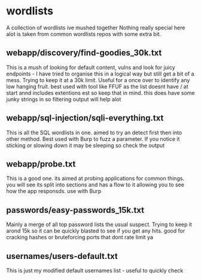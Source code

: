 wordlists
=======================================

A collection of wordlists ive mushed together
Nothing really special here alot is taken from common wordlists repos with some extra bit.


## webapp/discovery/find-goodies_30k.txt

This is a mush of looking for default content, vulns and look for juicy endpoints - I have tried to organise this in a logical way but still get a bit of a mess. Trying to keep it at a 30k limit. Useful for a once over to identify any low hanging fruit. best used with tool like FFUF as the list doesnt have / at start annd includes extentions est so keep that in mind. this does have some junky strings in so filtering output will help alot

## webapp/sql-injection/sqli-everything.txt

This is all the SQL wordlists in one. aimed to try an detect first then into other method. Best used with Burp to fuzz a parameter. If you notice it sticking or slowing down it may be sleeping so check the output 

## webapp/probe.txt

This is a good one. its aimed at probing applications for common things. you will see its split into sections and has a flow to it allowing you to see how the app responsds. use with Burp

## passwords/easy-passwords_15k.txt
Mainly a merge of all top password lists the usual suspect. Trying to keep it arond 15k so it can be quickly blasted to see if you get any hits. good for cracking hashes or bruteforcing ports that dont rate limit ya

## usernames/users-default.txt

This is just my modified default usernames list - useful to quickly check
